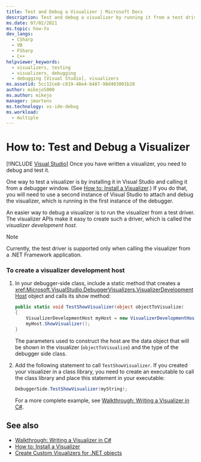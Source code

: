 ```yaml
---
title: Test and Debug a Visualizer | Microsoft Docs
description: Test and debug a visualizer by running it from a test driver (visualizer development host) or by installing in Visual Studio and calling it from a debugger window.
ms.date: 07/02/2021
ms.topic: how-to
dev_langs: 
  - CSharp
  - VB
  - FSharp
  - C++
helpviewer_keywords: 
  - visualizers, testing
  - visualizers, debugging
  - debugging [Visual Studio], visualizers
ms.assetid: 5cc12ce8-c819-48e4-b487-98d403001b28
author: mikejo5000
ms.author: mikejo
manager: jmartens
ms.technology: vs-ide-debug
ms.workload: 
  - multiple
---
```

# How to: Test and Debug a Visualizer

 [!INCLUDE [Visual Studio](~/includes/applies-to-version/vs-windows-only.md)]
Once you have written a visualizer, you need to debug and test it.

One way to test a visualizer is by installing it in Visual Studio and calling it from a debugger window. (See [How to: Install a Visualizer](../debugger/how-to-install-a-visualizer.md).) If you do that, you will need to use a second instance of Visual Studio to attach and debug the visualizer, which is running in the first instance of the debugger.

An easier way to debug a visualizer is to run the visualizer from a test driver. The visualizer APIs make it easy to create such a driver, which is called the *visualizer development host*.

>[!NOTE]
> Currently, the test driver is supported only when calling the visualizer from a .NET Framework application.

### To create a visualizer development host

1. In your debugger-side class, include a static method that creates a <xref:Microsoft.VisualStudio.DebuggerVisualizers.VisualizerDevelopmentHost> object and calls its show method:

    ```csharp
    public static void TestShowVisualizer(object objectToVisualize)
    {
        VisualizerDevelopmentHost myHost = new VisualizerDevelopmentHost(objectToVisualize, typeof(DebuggerSide));
        myHost.ShowVisualizer();
    }
    ```

    The parameters used to construct the host are the data object that will be shown in the visualizer (`objectToVisualize`) and the type of the debugger side class.

2. Add the following statement to call `TestShowVisualizer`. If you created your visualizer in a class library, you need to create an executable to call the class library and place this statement in your executable:

    ```csharp
    DebuggerSide.TestShowVisualizer(myString);
    ```

    For a more complete example, see [Walkthrough: Writing a Visualizer in C#](../debugger/walkthrough-writing-a-visualizer-in-csharp.md).

## See also
- [Walkthrough: Writing a Visualizer in C#](../debugger/walkthrough-writing-a-visualizer-in-csharp.md)
- [How to: Install a Visualizer](../debugger/how-to-install-a-visualizer.md)
- [Create Custom Visualizers for .NET objects](../debugger/create-custom-visualizers-of-data.md)
